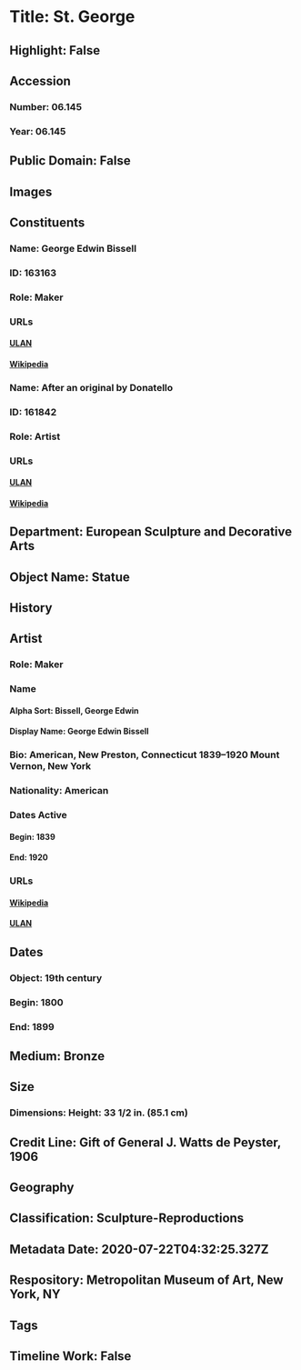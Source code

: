 # Title: St. George
## Highlight: False
## Accession
### Number: 06.145
### Year: 06.145
## Public Domain: False
## Images
## Constituents
### Name: George Edwin Bissell
### ID: 163163
### Role: Maker
### URLs
#### [ULAN](http://vocab.getty.edu/page/ulan/500068817)
#### [Wikipedia](https://www.wikidata.org/wiki/Q5538916)
### Name: After an original by Donatello
### ID: 161842
### Role: Artist
### URLs
#### [ULAN](http://vocab.getty.edu/page/ulan/500026022)
#### [Wikipedia](https://www.wikidata.org/wiki/Q37562)
## Department: European Sculpture and Decorative Arts
## Object Name: Statue
## History
## Artist
### Role: Maker
### Name
#### Alpha Sort: Bissell, George Edwin
#### Display Name: George Edwin Bissell
### Bio: American, New Preston, Connecticut  1839–1920 Mount Vernon, New York
### Nationality: American
### Dates Active
#### Begin: 1839
#### End: 1920
### URLs
#### [Wikipedia](https://www.wikidata.org/wiki/Q5538916)
#### [ULAN](http://vocab.getty.edu/page/ulan/500068817)
## Dates
### Object: 19th century
### Begin: 1800
### End: 1899
## Medium: Bronze
## Size
### Dimensions: Height: 33 1/2 in. (85.1 cm)
## Credit Line: Gift of General J. Watts de Peyster, 1906
## Geography
## Classification: Sculpture-Reproductions
## Metadata Date: 2020-07-22T04:32:25.327Z
## Respository: Metropolitan Museum of Art, New York, NY
## Tags
## Timeline Work: False